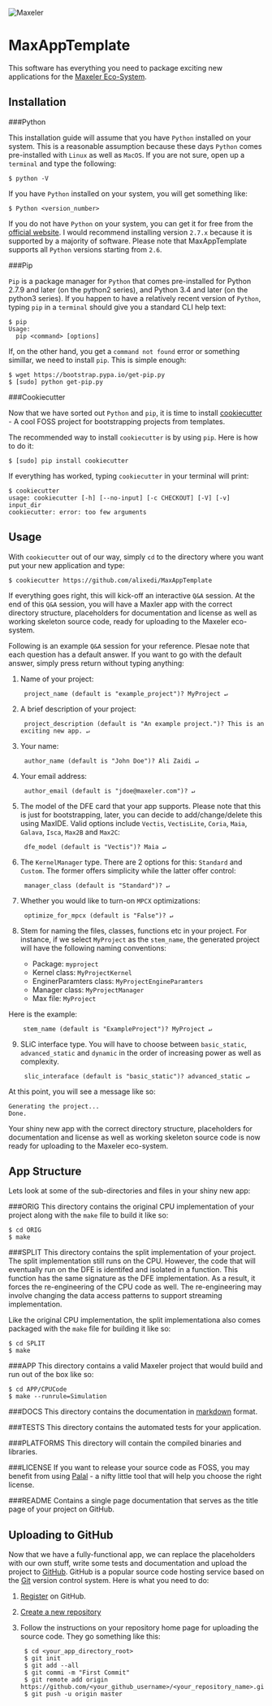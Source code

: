 ![Maxeler](https://cloud.githubusercontent.com/assets/3349430/6785679/0d04535a-d17f-11e4-9a57-c3af346a7f95.png)

MaxAppTemplate
==============

This software has everything you need to package exciting new applications  for the [Maxeler Eco-System](http://appgallery.maxeler.com/).


Installation
------------

###Python

This installation guide will assume that you have `Python` installed on your system. This is a reasonable assumption because these days `Python` comes pre-installed with `Linux` as well as `MacOS`. If you are not sure, open up a `terminal` and type the following:

    $ python -V

If you have `Python` installed on your system, you will get something like:

    $ Python <version_number>
    
If you do not have `Python` on your system, you can get it for free from the [official website](https://www.python.org/downloads/release/python-279/). I would recommend installing version `2.7.x` because it is supported by a majority of software. Please note that MaxAppTemplate supports all `Python` versions starting from `2.6`. 

###Pip

`Pip` is a package manager for `Python` that comes pre-installed for Python 2.7.9 and later (on the python2 series), and Python 3.4 and later (on the python3 series). If you happen to have a relatively recent version of `Python`, typing `pip` in a `terminal` should give you a standard CLI help text:

    $ pip
    Usage:   
      pip <command> [options]

If, on the other hand, you get a `command not found` error or something simillar, we need to install `pip`. This is simple enough:

    $ wget https://bootstrap.pypa.io/get-pip.py
    $ [sudo] python get-pip.py

###Cookiecutter

Now that we have sorted out `Python` and `pip`, it is time to install [cookiecutter](https://github.com/audreyr/cookiecutter) - A cool FOSS project for bootstrapping projects from templates. 

The recommended way to install `cookiecutter` is by using `pip`. Here is how to do it:

    $ [sudo] pip install cookiecutter

If everything has worked, typing `cookiecutter` in your terminal will print:

    $ cookiecutter
    usage: cookiecutter [-h] [--no-input] [-c CHECKOUT] [-V] [-v] input_dir
    cookiecutter: error: too few arguments

Usage
-----

With `cookiecutter` out of our way, simply `cd` to the directory where you want put your new application and type:

    $ cookiecutter https://github.com/alixedi/MaxAppTemplate

If everything goes right, this will kick-off an interactive `Q&A` session. At the end of this `Q&A` session, you will have a Maxler app with the correct directory structure, placeholders for documentation and license as well as working skeleton source code, ready for uploading to the Maxeler eco-system. 

Following is an example `Q&A` session for your reference. Plesae note that each question has a default answer. If you want to go with the default answer, simply press return without typing anything:

1. Name of your project:

        project_name (default is "example_project")? MyProject ↵

2. A brief description of your project:

        project_description (default is "An example project.")? This is an exciting new app. ↵

3. Your name:

        author_name (default is "John Doe")? Ali Zaidi ↵

4. Your email address:

        author_email (default is "jdoe@maxeler.com")? ↵

5. The model of the DFE card that your app supports. Please note that this is just for bootstrapping, later, you can decide to add/change/delete this using MaxIDE. Valid options include `Vectis`, `VectisLite`, `Coria`, `Maia`, `Galava`, `Isca`, `Max2B` and `Max2C`:

        dfe_model (default is "Vectis")? Maia ↵

6. The `KernelManager` type. There are 2 options for this: `Standard` and `Custom`. The former offers simplicity while the latter offer control:

        manager_class (default is "Standard")? ↵
        
7. Whether you would like to turn-on `MPCX` optimizations:

        optimize_for_mpcx (default is "False")? ↵

8. Stem for naming the files, classes, functions etc in your project. For instance, if we select `MyProject` as the `stem_name`, the generated project will have the following naming conventions:

    * Package: `myproject`
    * Kernel class: `MyProjectKernel`
    * EnginerParamters class: `MyProjectEngineParamters`
    * Manager class: `MyProjectManager`
    * Max file: `MyProject`

  Here is the example:
  
        stem_name (default is "ExampleProject")? MyProject ↵

9. SLiC interface type. You will have to choose between `basic_static`, `advanced_static` and `dynamic` in the order of increasing power as well as complexity.

        slic_interaface (default is "basic_static")? advanced_static ↵

At this point, you will see a message like so:

    Generating the project...
    Done.

Your shiny new app with the correct directory structure, placeholders for documentation and license as well as working skeleton source code is now ready for uploading to the Maxeler eco-system. 

App Structure
-------------

Lets look at some of the sub-directories and files in your shiny new app:

###ORIG
This directory contains the original CPU implementation of your project along with the `make` file to build it like so:

    $ cd ORIG
    $ make

###SPLIT
This directory contains the split implementation of your project. The split implementation still runs on the CPU. However, the code that will eventually run on the DFE is identifed and isolated in a function. This function has the same  signature as the DFE implementation. As a result, it forces the re-engineering of the CPU code as well. The re-engineering may involve changing the data access patterns to support streaming implementation. 

Like the original CPU implementation, the split implementationa also comes packaged with the `make` file for building it like so:

    $ cd SPLIT
    $ make
    
###APP
This directory contains a valid Maxeler project that would build and run out of the box like so:

    $ cd APP/CPUCode
    $ make --runrule=Simulation
    
###DOCS
This directory contains the documentation in [markdown](daringfireball.net/projects/markdown/syntax
) format.

###TESTS
This directory contains the automated tests for your application. 

###PLATFORMS
This directory will contain the compiled binaries and libraries.

###LICENSE
If you want to release your source code as FOSS, you may benefit from using [Palal](https://github.com/alixedi/palal) - a nifty little tool that will help you choose the right license.

###README
Contains a single page documentation that serves as the title page of your project on GitHub.


Uploading to GitHub
-------------------
Now that we have a fully-functional app, we can replace the placeholders with our own stuff, write some tests and documentation and upload the project to [GitHub](http://github.com). GitHub is a popular source code hosting service based on  the [Git](http://git-scm.com) version control system. Here is what you need to do:

1. [Register](https://help.github.com/articles/signing-up-for-a-new-github-account/) on GitHub. 
2. [Create a new repository](https://help.github.com/articles/creating-a-new-repository/) 
3. Follow the instructions on your repository home page for uploading the source code. They go something like this:

        $ cd <your_app_directory_root>
        $ git init
        $ git add --all
        $ git commi -m "First Commit"
        $ git remote add origin https://github.com/<your_github_username>/<your_repository_name>.git
        $ git push -u origin master

